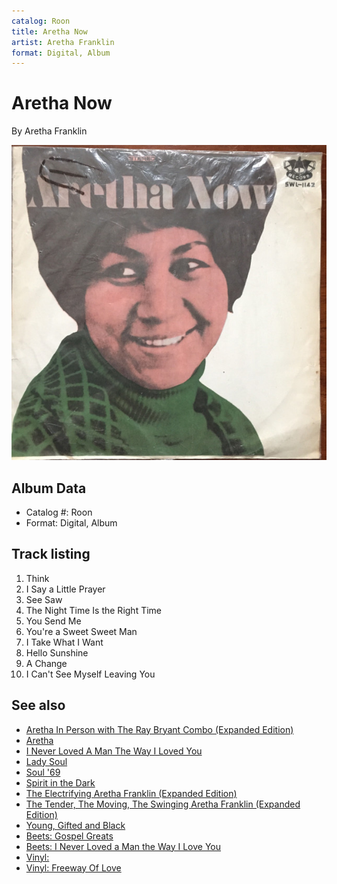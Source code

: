 ```yaml
---
catalog: Roon
title: Aretha Now
artist: Aretha Franklin
format: Digital, Album
---
```


# Aretha Now

By Aretha Franklin

![](../../assets/albumcovers/Aretha_Franklin-Aretha_Now.png)

## Album Data

- Catalog #: Roon
- Format: Digital, Album


## Track listing


1. Think
2. I Say a Little Prayer
3. See Saw
4. The Night Time Is the Right Time
5. You Send Me
6. You're a Sweet Sweet Man
7. I Take What I Want
8. Hello Sunshine
9. A Change
10. I Can't See Myself Leaving You


## See also

- [Aretha In Person with The Ray Bryant Combo (Expanded Edition)](Aretha_In_Person_with_The_Ray_Bryant_Combo_Expanded_Edition.md)
- [Aretha](Aretha.md)
- [I Never Loved A Man The Way I Loved You](I_Never_Loved_A_Man_The_Way_I_Loved_You.md)
- [Lady Soul](Lady_Soul.md)
- [Soul '69](Soul_69.md)
- [Spirit in the Dark](Spirit_in_the_Dark.md)
- [The Electrifying Aretha Franklin (Expanded Edition)](The_Electrifying_Aretha_Franklin_Expanded_Edition.md)
- [The Tender, The Moving, The Swinging Aretha Franklin (Expanded Edition)](The_Tender__The_Moving__The_Swinging_Aretha_Franklin_Expanded_Edition.md)
- [Young, Gifted and Black](Young__Gifted_and_Black.md)
- [Beets: Gospel Greats](../../Beets/Aretha_Franklin/Gospel_Greats.md)
- [Beets: I Never Loved a Man the Way I Love You](../../Beets/Aretha_Franklin/I_Never_Loved_a_Man_the_Way_I_Love_You.md)
- [Vinyl: ](../../Vinyl/Aretha_Franklin/Aretha_Franklin.md)
- [Vinyl: Freeway Of Love](../../Vinyl/Aretha_Franklin/Freeway_Of_Love.md)
